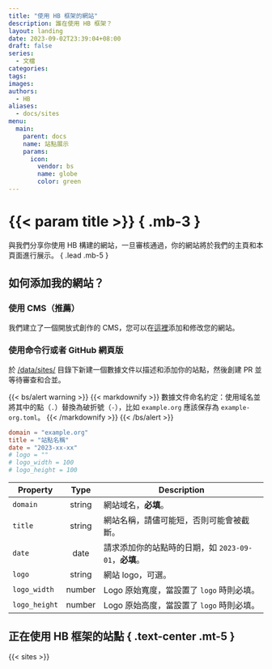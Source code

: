 ```yaml
---
title: "使用 HB 框架的網站"
description: 誰在使用 HB 框架？
layout: landing
date: 2023-09-02T23:39:04+08:00
draft: false
series:
  - 文檔
categories:
tags:
images:
authors:
  - HB
aliases:
  - docs/sites
menu:
  main:
    parent: docs
    name: 站點展示
    params:
      icon:
        vendor: bs
        name: globe
        color: green
---
```


# {{< param title >}} { .mb-3 }

與我們分享你使用 HB 構建的網站，一旦審核通過，你的網站將於我們的主頁和本頁面進行展示。
{ .lead .mb-5 }

## 如何添加我的網站？

### 使用 CMS（推薦）

我們建立了一個開放式創作的 CMS，您可以在[這裡](https://hbstack.dev/admin/#/collections/sites)添加和修改您的網站。

### 使用命令行或者 GitHub 網頁版

於 [/data/sites/](https://github.com/hbstack/site/blob/main/data/sites/) 目錄下新建一個數據文件以描述和添加你的站點，然後創建 PR 並等待審查和合並。

{{< bs/alert warning >}}
{{< markdownify >}}
數據文件命名約定：使用域名並將其中的點（`.`）替換為破折號（`-`），比如 `example.org` 應該保存為 `example-org.toml`。
{{< /markdownify >}}
{{< /bs/alert >}}

```toml
domain = "example.org"
title = "站點名稱"
date = "2023-xx-xx"
# logo = ""
# logo_width = 100
# logo_height = 100
```

| Property | Type | Description |
| -------- | :--: | ----------- |
| `domain` | string | 網站域名，**必填**。 |
| `title` | string | 網站名稱，請儘可能短，否則可能會被截斷。 |
| `date` | date | 請求添加你的站點時的日期，如 `2023-09-01`，**必填**。 |
| `logo` | string | 網站 logo，可選。|
| `logo_width` | number | Logo 原始寬度，當設置了 `logo` 時則必填。 |
| `logo_height` | number | Logo 原始高度，當設置了 `logo` 時則必填。 |

## 正在使用 HB 框架的站點 { .text-center .mt-5 }

{{< sites >}}

